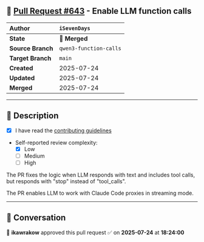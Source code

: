 ## 🔀 [Pull Request #643](https://github.com/ikawrakow/ik_llama.cpp/pull/643) - Enable LLM function calls

| **Author** | `iSevenDays` |
| :--- | :--- |
| **State** | 🔀 **Merged** |
| **Source Branch** | `qwen3-function-calls` |
| **Target Branch** | `main` |
| **Created** | 2025-07-24 |
| **Updated** | 2025-07-24 |
| **Merged** | 2025-07-24 |

---

## 📄 Description

- [x] I have read the [contributing guidelines](https://github.com/ggerganov/llama.cpp/blob/master/CONTRIBUTING.md)
- Self-reported review complexity:
  - [x] Low
  - [ ] Medium
  - [ ] High

The PR fixes the logic when LLM responds with text and includes tool calls, but responds with "stop" instead of "tool_calls".

The PR enables LLM to work with Claude Code proxies in streaming mode.

---

## 💬 Conversation

👤 **ikawrakow** approved this pull request ✅ on **2025-07-24** at **18:24:00**